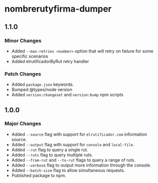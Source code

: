# nombrerutyfirma-dumper

## 1.1.0

### Minor Changes

- Added `--max-retries <number>` option that will retry on failure for some specific scenarios
- Added elrutificadorByRut retry handler

### Patch Changes

- Added `package.json` keywords.
- Bumped @types/node version
- Added `version:changeset` and `version:bump` npm scripts

## 1.0.0

### Major Changes

- Added `--source` flag with support for `elrutificador.com` information source.
- Added `--output` flag with support for `console` and `local-file`.
- Added `--rut` flag to query a single rut.
- Added `--ruts` flag to query multiple ruts.
- Added `--from-rut` and `--to-rut` flags to query a range of ruts.
- Added `--verbose` flag to output more information through the console.
- Added `--batch-size` flag to allow simultaneous requests.
- Published package to npm.
